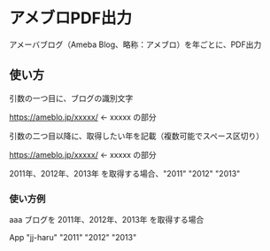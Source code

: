 # アメブロPDF出力
アメーバブログ（Ameba Blog、略称：アメブロ）を年ごとに、PDF出力

## 使い方
引数の一つ目に、ブログの識別文字

https://ameblo.jp/xxxxx/ ← xxxxx の部分

引数の二つ目以降に、取得したい年を記載（複数可能でスペース区切り）

https://ameblo.jp/xxxxx/ ← xxxxx の部分

2011年、2012年、2013年 を取得する場合、"2011" "2012" "2013"

### 使い方例
aaa ブログを 2011年、2012年、2013年 を取得する場合

App "jj-haru" "2011" "2012" "2013"
